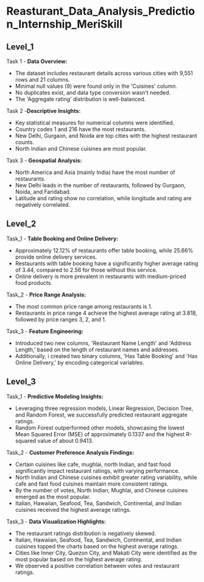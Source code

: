 # Reasturant_Data_Analysis_Prediction_Internship_MeriSkill
## **Level_1**

Task 1 - **Data Overview:**

* The dataset includes restaurant details across various cities with 9,551 rows and 21 columns.
* Minimal null values (9) were found only in the 'Cuisines' column.
* No duplicates exist, and data type conversion wasn't needed.
* The 'Aggregate rating' distribution is well-balanced.

Task 2 -**Descriptive Insights:**

* Key statistical measures for numerical columns were identified.
* Country codes 1 and 216 have the most restaurants.
* New Delhi, Gurgaon, and Noida are top cities with the highest restaurant counts.
* North Indian and Chinese cuisines are most popular.

Task 3 - **Geospatial Analysis:**

* North America and Asia (mainly India) have the most number of restaurants.
* New Delhi leads in the number of restaurants, followed by Gurgaon, Noida, and Faridabad.
* Latitude and rating show no correlation, while longitude and rating are negatively correlated.

## **Level_2**

Task_1 - **Table Booking and Online Delivery:**

* Approximately 12.12% of restaurants offer table booking, while 25.66% provide online delivery services.
* Restaurants with table booking have a significantly higher average rating of 3.44, compared to 2.56 for those without this service.
* Online delivery is more prevalent in restaurants with medium-priced food products.

Task_2 - **Price Range Analysis:**

* The most common price range among restaurants is 1.
* Restaurants in price range 4 achieve the highest average rating at 3.818, followed by price ranges 3, 2, and 1.

Task_3 - **Feature Engineering:**

* Introduced two new columns, 'Restaurant Name Length' and 'Address Length,' based on the length of restaurant names and addresses.
* Additionally, i created two binary columns, 'Has Table Booking' and 'Has Online Delivery,' by encoding categorical variables.

## **Level_3**

Task_1 - **Predictive Modeling Insights:**

* Leveraging three regression models, Linear Regression, Decision Tree, and Random Forest, we successfully predicted restaurant aggregate ratings.
* Random Forest outperformed other models, showcasing the lowest Mean Squared Error (MSE) of approximately 0.1337 and the highest R-squared value of about 0.9413.

Task_2 - **Customer Preference Analysis Findings:**

* Certain cuisines like cafe, mughlai, north Indian, and fast food significantly impact restaurant ratings, with varying performance.
* North Indian and Chinese cuisines exhibit greater rating variability, while cafe and fast food cuisines maintain more consistent ratings.
* By the number of votes, North Indian, Mughlai, and Chinese cuisines emerged as the most popular.
* Italian, Hawaiian, Seafood, Tea, Sandwich, Continental, and Indian cuisines received the highest average ratings.

Task_3 - **Data Visualization Highlights:**

* The restaurant ratings distribution is negatively skewed.
* Italian, Hawaiian, Seafood, Tea, Sandwich, Continental, and Indian cuisines topped the charts based on the highest average ratings.
* Cities like Inner City, Quezon City, and Makati City were identified as the most popular based on the highest average rating.
* We observed a positive correlation between votes and restaurant ratings.
